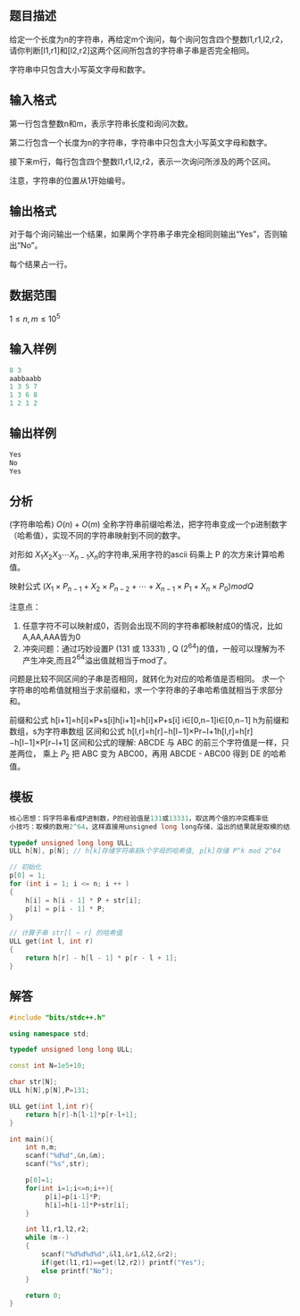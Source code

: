 ## **题目描述**

给定一个长度为n的字符串，再给定m个询问，每个询问包含四个整数l1,r1,l2,r2，请你判断[l1,r1]和[l2,r2]这两个区间所包含的字符串子串是否完全相同。

字符串中只包含大小写英文字母和数字。

## **输入格式**

第一行包含整数n和m，表示字符串长度和询问次数。

第二行包含一个长度为n的字符串，字符串中只包含大小写英文字母和数字。

接下来m行，每行包含四个整数l1,r1,l2,r2，表示一次询问所涉及的两个区间。

注意，字符串的位置从1开始编号。

## **输出格式**

对于每个询问输出一个结果，如果两个字符串子串完全相同则输出“Yes”，否则输出“No”。

每个结果占一行。

## **数据范围**

$1≤n,m≤10^5$

## **输入样例**
```c++
8 3
aabbaabb
1 3 5 7
1 3 6 8
1 2 1 2
```

## **输出样例**
```c++
Yes
No
Yes
```
## **分析**
(字符串哈希) $O(n)+O(m)$
全称字符串前缀哈希法，把字符串变成一个p进制数字（哈希值），实现不同的字符串映射到不同的数字。

对形如 $X_1X_2X_3⋯X_{n−1}X_n$的字符串,采用字符的ascii 码乘上 P 的次方来计算哈希值。

映射公式 $(X_1×P_{n−1}+X_2×P_{n−2}+⋯+X_{n−1}×P_1+X_n×P_0)modQ$

注意点：
1. 任意字符不可以映射成0，否则会出现不同的字符串都映射成0的情况，比如A,AA,AAA皆为0
2. 冲突问题：通过巧妙设置P (131 或 13331) , Q ($2^{64}$)的值，一般可以理解为不产生冲突,而且$2^{64}$溢出值就相当于mod了。

问题是比较不同区间的子串是否相同，就转化为对应的哈希值是否相同。
求一个字符串的哈希值就相当于求前缀和，求一个字符串的子串哈希值就相当于求部分和。

前缀和公式 h[i+1]=h[i]×P+s[i]h[i+1]=h[i]×P+s[i] i∈[0,n−1]i∈[0,n−1] h为前缀和数组，s为字符串数组
区间和公式 h[l,r]=h[r]−h[l−1]×Pr−l+1h[l,r]=h[r]−h[l−1]×P[r−l+1]
区间和公式的理解: ABCDE 与 ABC 的前三个字符值是一样，只差两位，
乘上 $P_2$ 把 ABC 变为 ABC00，再用 ABCDE - ABC00 得到 DE 的哈希值。

## **模板**
```c++
核心思想：将字符串看成P进制数，P的经验值是131或13331，取这两个值的冲突概率低
小技巧：取模的数用2^64，这样直接用unsigned long long存储，溢出的结果就是取模的结果

typedef unsigned long long ULL;
ULL h[N], p[N]; // h[k]存储字符串前k个字母的哈希值, p[k]存储 P^k mod 2^64

// 初始化
p[0] = 1;
for (int i = 1; i <= n; i ++ )
{
    h[i] = h[i - 1] * P + str[i];
    p[i] = p[i - 1] * P;
}

// 计算子串 str[l ~ r] 的哈希值
ULL get(int l, int r)
{
    return h[r] - h[l - 1] * p[r - l + 1];
}
```

## **解答**
```c++
#include "bits/stdc++.h"

using namespace std;

typedef unsigned long long ULL;

const int N=1e5+10;

char str[N];
ULL h[N],p[N],P=131;

ULL get(int l,int r){
    return h[r]-h[l-1]*p[r-l+1];
}

int main(){
    int n,m;
    scanf("%d%d",&n,&m);
    scanf("%s",str);

    p[0]=1;
    for(int i=1;i<=n;i++){
         p[i]=p[i-1]*P;
         h[i]=h[i-1]*P+str[i];   
    }

    int l1,r1,l2,r2;
    while (m--)
    {
        scanf("%d%d%d%d",&l1,&r1,&l2,&r2);
        if(get(l1,r1)==get(l2,r2)) printf("Yes");
        else printf("No");
    }

    return 0;
}
```